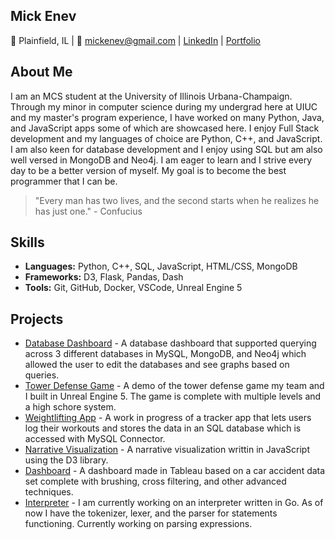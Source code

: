 ## Mick Enev
📍 Plainfield, IL | 📧 mickenev@gmail.com | [LinkedIn](https://www.linkedin.com/in/mickenev/) | [Portfolio](https://mickenev.com/)
<!--
**YungBulgaria/YungBulgaria** is a ✨ _special_ ✨ repository because its `README.md` (this file) appears on your GitHub profile.

Here are some ideas to get you started:

- 🔭 I’m currently working on ...
- 🌱 I’m currently learning ...
- 👯 I’m looking to collaborate on ...
- 🤔 I’m looking for help with ...
- 💬 Ask me about ...
- 📫 How to reach me: ...
- 😄 Pronouns: ...
- ⚡ Fun fact: ...
-->
## About Me
I am an MCS student at the University of Illinois Urbana-Champaign. Through my minor in computer science during my undergrad here at UIUC and my master's program experience, I have worked on many Python, Java, and JavaScript apps some of which are showcased here. 
I enjoy Full Stack development and my languages of choice are Python, C++, and JavaScript. I am also keen for database development and I enjoy using SQL but am also well versed in MongoDB and Neo4j. I am eager to learn and I strive every day to be a better version of myself. My goal is to become the best programmer that I can be.
> "Every man has two lives, and the second starts when he realizes he has just one." - Confucius

## Skills
- **Languages:** Python, C++, SQL, JavaScript, HTML/CSS, MongoDB
- **Frameworks:** D3, Flask, Pandas, Dash
- **Tools:** Git, GitHub, Docker, VSCode, Unreal Engine 5

## Projects
- [Database Dashboard](https://github.com/YungBulgaria/Mick_Marcos_411) - A database dashboard that supported querying across 3 different databases in MySQL, MongoDB, and Neo4j which allowed the user to edit the databases and see graphs based on queries.
- [Tower Defense Game](https://drive.google.com/file/d/12nkk7TtX-BSvycx__5RHsbysaMhi97vE/view?usp=sharing) - A demo of the tower defense game my team and I built in Unreal Engine 5. The game is complete with multiple levels and a high schore system.
- [Weightlifting App](https://github.com/YungBulgaria/WeightliftingApp) - A work in progress of a tracker app that lets users log their workouts and stores the data in an SQL database which is accessed with MySQL Connector.
- [Narrative Visualization](https://yungbulgaria.github.io/) - A narrative visualization writtin in JavaScript using the D3 library.
- [Dashboard](https://public.tableau.com/app/profile/mick.enev/viz/Maybeworkingcrossfiltering/Dashboard1) - A dashboard made in Tableau based on a car accident data set complete with brushing, cross filtering, and other advanced techniques.
- [Interpreter](https://github.com/YungBulgaria/FirstGoInterpreter) - I am currently working on an interpreter written in Go. As of now I have the tokenizer, lexer, and the parser for statements functioning. Currently working on parsing expressions.

